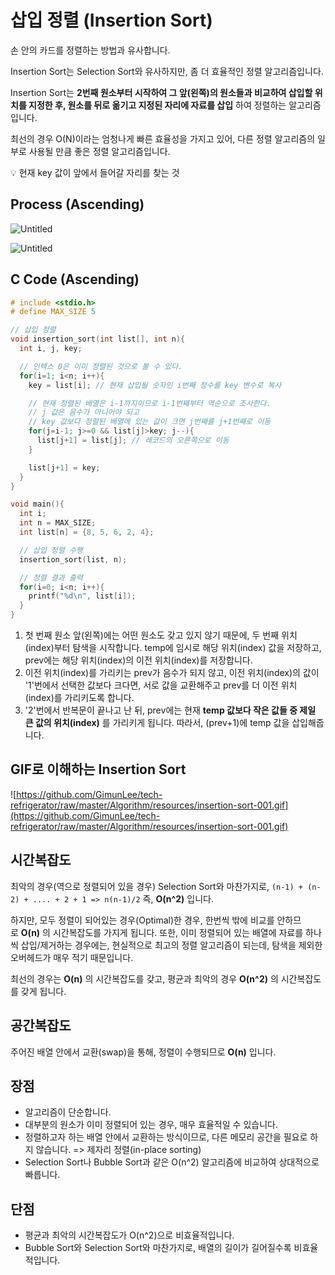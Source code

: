 # **삽입 정렬 (Insertion Sort)**

손 안의 카드를 정렬하는 방법과 유사합니다.

Insertion Sort는 Selection Sort와 유사하지만, 좀 더 효율적인 정렬 알고리즘입니다.

Insertion Sort는 **2번째 원소부터 시작하여 그 앞(왼쪽)의 원소들과 비교하여 삽입할 위치를 지정한 후, 원소를 뒤로 옮기고 지정된 자리에 자료를 삽입** 하여 정렬하는 알고리즘입니다.

최선의 경우 O(N)이라는 엄청나게 빠른 효율성을 가지고 있어, 다른 정렬 알고리즘의 일부로 사용될 만큼 좋은 정렬 알고리즘입니다.

<aside>
💡 현재 key 값이 앞에서 들어갈 자리를 찾는 것

</aside>

## **Process (Ascending)**

![Untitled](https://s3-us-west-2.amazonaws.com/secure.notion-static.com/6a5f79be-25a0-400c-b5d7-20d5c4b86094/Untitled.png)

![Untitled](https://s3-us-west-2.amazonaws.com/secure.notion-static.com/e41f8622-c969-4ef7-85a7-b41cb85f0f04/Untitled.png)

## C **Code (Ascending)**

```cpp
# include <stdio.h>
# define MAX_SIZE 5

// 삽입 정렬
void insertion_sort(int list[], int n){
  int i, j, key;

  // 인텍스 0은 이미 정렬된 것으로 볼 수 있다.
  for(i=1; i<n; i++){
    key = list[i]; // 현재 삽입될 숫자인 i번째 정수를 key 변수로 복사

    // 현재 정렬된 배열은 i-1까지이므로 i-1번째부터 역순으로 조사한다.
    // j 값은 음수가 아니어야 되고
    // key 값보다 정렬된 배열에 있는 값이 크면 j번째를 j+1번째로 이동
    for(j=i-1; j>=0 && list[j]>key; j--){
      list[j+1] = list[j]; // 레코드의 오른쪽으로 이동
    }

    list[j+1] = key;
  }
}

void main(){
  int i;
  int n = MAX_SIZE;
  int list[n] = {8, 5, 6, 2, 4};

  // 삽입 정렬 수행
  insertion_sort(list, n);

  // 정렬 결과 출력
  for(i=0; i<n; i++){
    printf("%d\n", list[i]);
  }
}
```

1. 첫 번째 원소 앞(왼쪽)에는 어떤 원소도 갖고 있지 않기 때문에, 두 번째 위치(index)부터 탐색을 시작합니다. temp에 임시로 해당 위치(index) 값을 저장하고, prev에는 해당 위치(index)의 이전 위치(index)를 저장합니다.
2. 이전 위치(index)를 가리키는 prev가 음수가 되지 않고, 이전 위치(index)의 값이 '1'번에서 선택한 값보다 크다면, 서로 값을 교환해주고 prev를 더 이전 위치(index)를 가리키도록 합니다.
3. '2'번에서 반복문이 끝나고 난 뒤, prev에는 현재 **temp 값보다 작은 값들 중 제일 큰 값의 위치(index)** 를 가리키게 됩니다. 따라서, (prev+1)에 temp 값을 삽입해줍니다.

## **GIF로 이해하는 Insertion Sort**

![https://github.com/GimunLee/tech-refrigerator/raw/master/Algorithm/resources/insertion-sort-001.gif](https://github.com/GimunLee/tech-refrigerator/raw/master/Algorithm/resources/insertion-sort-001.gif)

## **시간복잡도**

최악의 경우(역으로 정렬되어 있을 경우) Selection Sort와 마찬가지로, `(n-1) + (n-2) + .... + 2 + 1 => n(n-1)/2` 즉, **O(n^2)** 입니다.

하지만, 모두 정렬이 되어있는 경우(Optimal)한 경우, 한번씩 밖에 비교를 안하므로 **O(n)** 의 시간복잡도를 가지게 됩니다. 또한, 이미 정렬되어 있는 배열에 자료를 하나씩 삽입/제거하는 경우에는, 현실적으로 최고의 정렬 알고리즘이 되는데, 탐색을 제외한 오버헤드가 매우 적기 때문입니다.

최선의 경우는 **O(n)** 의 시간복잡도를 갖고, 평균과 최악의 경우 **O(n^2)** 의 시간복잡도를 갖게 됩니다.

## **공간복잡도**

주어진 배열 안에서 교환(swap)을 통해, 정렬이 수행되므로 **O(n)** 입니다.

## **장점**

- 알고리즘이 단순합니다.
- 대부분의 원소가 이미 정렬되어 있는 경우, 매우 효율적일 수 있습니다.
- 정렬하고자 하는 배열 안에서 교환하는 방식이므로, 다른 메모리 공간을 필요로 하지 않습니다. => 제자리 정렬(in-place sorting)
- Selection Sort나 Bubble Sort과 같은 O(n^2) 알고리즘에 비교하여 상대적으로 빠릅니다.

## **단점**

- 평균과 최악의 시간복잡도가 O(n^2)으로 비효율적입니다.
- Bubble Sort와 Selection Sort와 마찬가지로, 배열의 길이가 길어질수록 비효율적입니다.
